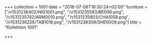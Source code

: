 +++
collection = 1001
date = "2018-07-06T16:30:24+02:00"
furniture = ["/v1531236402/NIG1001.png", "/v1531235583/BED90.png", "/v1531235742/ARM0010.png", "/v1531235803/CHA1058.png", "/v1531236226/TAB1016.png", "/v1531236309/SHE0009.png"]
title = "Kollektion 1001"

+++
